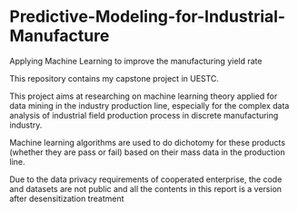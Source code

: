 # Predictive-Modeling-for-Industrial-Manufacture
Applying Machine Learning to improve the manufacturing yield rate

This repository contains my capstone project in UESTC. 

This project aims at researching on machine learning theory applied for data mining in the industry production line, especially for the complex data analysis of industrial field production process in discrete manufacturing industry.

Machine learning algorithms are used to do dichotomy for these products (whether they are pass or fail) based on their mass data in the production line.

Due to the data privacy requirements of cooperated enterprise, the code and datasets are not public and all the contents in this report is a version after desensitization treatment
